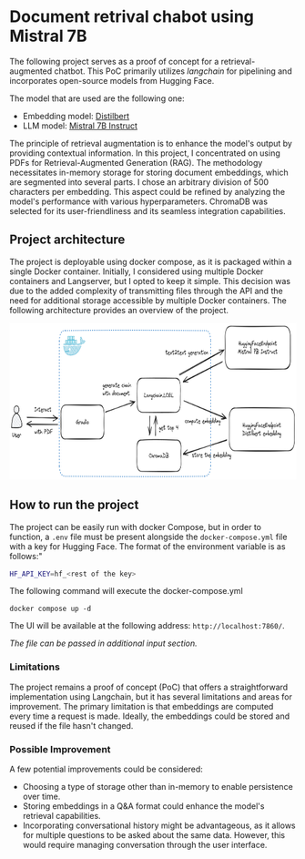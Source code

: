 # Document retrival chabot using Mistral 7B

The following project serves as a proof of concept for a retrieval-augmented chatbot. This PoC primarily utilizes *langchain* for pipelining and incorporates open-source models from Hugging Face.

The model that are used are the following one:
- Embedding model: [Distilbert](https://huggingface.co/distilbert-base-uncased)
- LLM model: [Mistral 7B Instruct](https://huggingface.co/mistralai/Mistral-7B-Instruct-v0.1)

The principle of retrieval augmentation is to enhance the model's output by providing contextual information. In this project, I concentrated on using PDFs for Retrieval-Augmented Generation (RAG). The methodology necessitates in-memory storage for storing document embeddings, which are segmented into several parts. I chose an arbitrary division of 500 characters per embedding. This aspect could be refined by analyzing the model's performance with various hyperparameters. ChromaDB was selected for its user-friendliness and its seamless integration capabilities.

## Project architecture

The project is deployable using docker compose, as it is packaged within a single Docker container. Initially, I considered using multiple Docker containers and Langserver, but I opted to keep it simple. This decision was due to the added complexity of transmitting files through the API and the need for additional storage accessible by multiple Docker containers. The following architecture provides an overview of the project.

<p align="center">
  <img src="docs/architecture.png" width="950" height="275">
</p>

## How to run the project

The project can be easily run with docker Compose, but in order to function, a `.env` file must be present alongside the `docker-compose.yml` file with a key for Hugging Face. The format of the environment variable is as follows:"
```bash
HF_API_KEY=hf_<rest of the key>
```

The following command will execute the docker-compose.yml
```
docker compose up -d
```

The UI will be available at the following address: `http://localhost:7860/`.

*The file can be passed in additional input section.*

### Limitations
The project remains a proof of concept (PoC) that offers a straightforward implementation using Langchain, but it has several limitations and areas for improvement. The primary limitation is that embeddings are computed every time a request is made. Ideally, the embeddings could be stored and reused if the file hasn't changed.

### Possible Improvement
A few potential improvements could be considered:
- Choosing a type of storage other than in-memory to enable persistence over time.
- Storing embeddings in a Q&A format could enhance the model's retrieval capabilities.
- Incorporating conversational history might be advantageous, as it allows for multiple questions to be asked about the same data. However, this would require managing conversation through the user interface.
